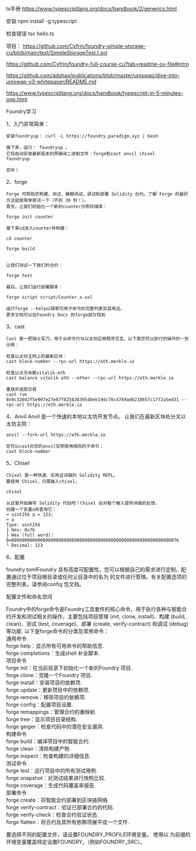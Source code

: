 ts手册
https://www.typescriptlang.org/docs/handbook/2/generics.html

安装
npm install -g typescript

检查错误
tsc hello.ts





项目：
https://github.com/Cyfrin/foundry-simple-storage-cu/blob/main/test/SimpleStorageTest.t.sol

https://github.com/Cyfrin/foundry-full-course-cu?tab=readme-ov-file#intro

https://github.com/adshao/publications/blob/master/uniswap/dive-into-uniswap-v3-whitepaper/README.md

https://www.typescriptlang.org/docs/handbook/typescript-in-5-minutes-oop.html


Foundry学习

1、入门非常简单：

	安装foundryup： curl -L https://foundry.paradigm.xyz | bash

	接下来，运行： foundryup 。
	它将自动安装最新版本的预编译二进制文件：forge和cast anvil chisel
	foundryup

	完毕！

2、forge

	Forge 可帮助您构建、测试、模糊测试、调试和部署 Solidity 合约。了解 Forge 的最好方法就是简单尝试一下（不到 30 秒！）。
	首先，让我们初始化一个新的counter示例存储库：
	 
	forge init counter

	接下来cd进入counter并构建：

	cd counter

	forge build


	让我们测试一下我们的合约：

	forge test

	最后，让我们运行部署脚本：

	forge script script/Counter.s.sol

	运行forge --help以探索可用子命令的完整列表及其用法。
	更多文档可以在Foundry Docs 的forge部分找到



3、cast


	Cast 是一把瑞士军刀，用于从命令行与以太坊应用程序交互。以下是您可以执行的操作的一些示例：

	检查以太坊主网上的最新区块：
	cast block-number --rpc-url https://eth.merkle.io

	检查以太币余额vitalik.eth
	cast balance vitalik.eth --ether --rpc-url https://eth.merkle.io

	重放并追踪交易
	cast run 0x9c32042f5e997e27e67f82583839548eb19dc78c4769ad6218657c17f2a5ed31 --rpc-url https://eth.merkle.io

  





4、Anvil
	Anvil 是一个快速的本地以太坊开发节点。
	让我们在最新区块处分叉以太坊主网：

	anvil --fork-url https://eth.merkle.io

	您可以cast对您的anvil实例使用相同的子命令：
	cast block-number

5、Chisel

	Chisel 是一种快速、实用且详细的 Solidity REPL。
	要使用 Chisel，只需输入chisel。

	chisel

	从这里开始编写 Solidity 代码吧！Chisel 会对每个输入提供详细的反馈。
	创建一个变量a并查询它：
	➜ uint256 a = 123;
	➜ a
	Type: uint256
	├ Hex: 0x7b
	├ Hex (full word): 0x000000000000000000000000000000000000000000000000000000000000007b
	└ Decimal: 123


6、配置

foundry.tomlFoundry 具有高度可配置性，您可以根据自己的需求进行定制。配置通过位于项目根目录或任何父目录中的名为 的文件进行管理。有关配置选项的完整列表，请参阅config 包文档。

配置文件和命名空间




Foundry中的forge命令是Foundry工具套件的核心命令，用于执行各种与智能合约开发和测试相关的操作，主要包括项目管理 (init, clone, install)、构建 (build, clean)、测试 (test, coverage)、部署 (create, verify-contract) 和调试 (debug) 等功能.﻿
以下是forge命令的分类及常用命令： <br/>
通用命令﻿ <br/>
forge help：显示所有可用命令的帮助信息. <br/>
forge completions：生成shell 补全脚本. <br/>
项目命令﻿ <br/>
forge init：在当前目录下初始化一个新的Foundry 项目. <br/>
forge clone：克隆一个Foundry 项目. <br/>
forge install：安装项目的依赖项. <br/>
forge update：更新项目中的依赖项. <br/>
forge remove：移除项目的依赖项. <br/>
forge config：配置项目设置. <br/>
forge remappings：管理合约的重映射. <br/>
forge tree：显示项目目录结构. <br/>
forge geiger：检查代码中的潜在安全漏洞. <br/>
构建命令﻿ <br/>
forge build：编译项目中的智能合约. <br/>
forge clean：清除构建产物. <br/>
forge inspect：检查构建的详细信息. <br/>
测试命令﻿ <br/>
forge test：运行项目中的所有测试用例. <br/>
forge snapshot：对测试结果进行快照比较. <br/>
forge coverage：生成代码覆盖率报告. <br/>
部署命令﻿ <br/>
forge create：将智能合约部署到区块链网络. <br/>
forge verify-contract：验证已部署合约的代码. <br/>
forge verify-check：检查合约验证状态. <br/>
forge flatten：将合约及其所有依赖项展平成一个文件. <br/>


要选择不同的配置文件，请设置FOUNDRY_PROFILE环境变量。
使用以 为前缀的环境变量覆盖特定设置FOUNDRY_（例如FOUNDRY_SRC）。
